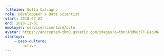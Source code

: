 ```yaml
---
fullname: Sofía Calcagno
role: Développeur / Data Scientist
start: 2018-07-02
end: 2018-12-31
employer: service/accenture/octo
avatar: https://encrypted-tbn0.gstatic.com/images?q=tbn:ANd9GcTT-Eao0Nc76QU3sg9RD-ozeOIjU_TwkZHz18j3kty1Td49MdX4
startups:
    - pass-culture:
        active
---
```


